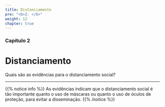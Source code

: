 ```yaml
---
title: Distanciamento
pre: "<b>2. </b>"
weight: 12
chapter: true
---
```


### Capítulo 2

# Distanciamento

Quais são as evidências para o distanciamento social?

***

{{% notice info %}}
As evidências indicam que o distanciamento social é tão importante quanto o uso de máscaras ou quanto o uso de óculos de proteção, para evitar a disseminação.
{{% /notice %}}
